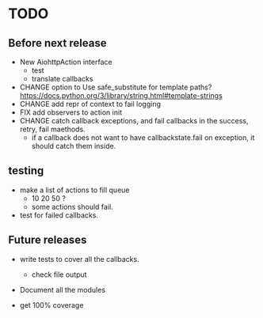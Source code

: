 # TODO

## Before next release

- New AiohttpAction interface
  - test
  - translate callbacks
- CHANGE option to Use safe_substitute for template paths? https://docs.python.org/3/library/string.html#template-strings
- CHANGE add repr of context to fail logging
- FIX add observers to action init
- CHANGE catch callback exceptions, and fail callbacks in the success, retry, fail maethods.
  - if a callback does not want to have callbackstate.fail on exception, it should catch them inside.

## testing

- make a list of actions to fill queue
  - 10 20 50 ?
  - some actions should fail.
- test for failed callbacks.

## Future releases

- write tests to cover all the callbacks.
  - check file output
- Document all the modules

- get 100% coverage
